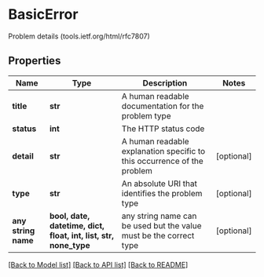 # BasicError

Problem details (tools.ietf.org/html/rfc7807)

## Properties
Name | Type | Description | Notes
------------ | ------------- | ------------- | -------------
**title** | **str** | A human readable documentation for the problem type | 
**status** | **int** | The HTTP status code | 
**detail** | **str** | A human readable explanation specific to this occurrence of the problem | [optional] 
**type** | **str** | An absolute URI that identifies the problem type | [optional] 
**any string name** | **bool, date, datetime, dict, float, int, list, str, none_type** | any string name can be used but the value must be the correct type | [optional]

[[Back to Model list]](../README.md#documentation-for-models) [[Back to API list]](../README.md#documentation-for-api-endpoints) [[Back to README]](../README.md)


